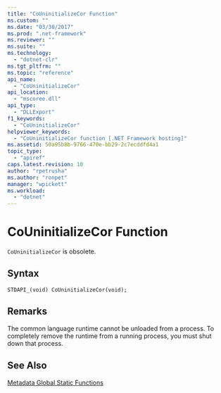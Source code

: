 ```yaml
---
title: "CoUninitializeCor Function"
ms.custom: ""
ms.date: "03/30/2017"
ms.prod: ".net-framework"
ms.reviewer: ""
ms.suite: ""
ms.technology: 
  - "dotnet-clr"
ms.tgt_pltfrm: ""
ms.topic: "reference"
api_name: 
  - "CoUninitializeCor"
api_location: 
  - "mscoree.dll"
api_type: 
  - "DLLExport"
f1_keywords: 
  - "CoUninitializeCor"
helpviewer_keywords: 
  - "CoUninitializeCor function [.NET Framework hosting]"
ms.assetid: 50a95b8b-9766-470e-bb29-2c7ecddfd4a1
topic_type: 
  - "apiref"
caps.latest.revision: 10
author: "rpetrusha"
ms.author: "ronpet"
manager: "wpickett"
ms.workload: 
  - "dotnet"
---
```

# CoUninitializeCor Function
`CoUninitializeCor` is obsolete.  
  
## Syntax  
  
```  
STDAPI_(void) CoUninitializeCor(void);  
```  
  
## Remarks  
 The common language runtime cannot be unloaded from a process. To completely remove the runtime from a running process, you must shut down that process.  
  
## See Also  
 [Metadata Global Static Functions](../../../../docs/framework/unmanaged-api/metadata/metadata-global-static-functions.md)
